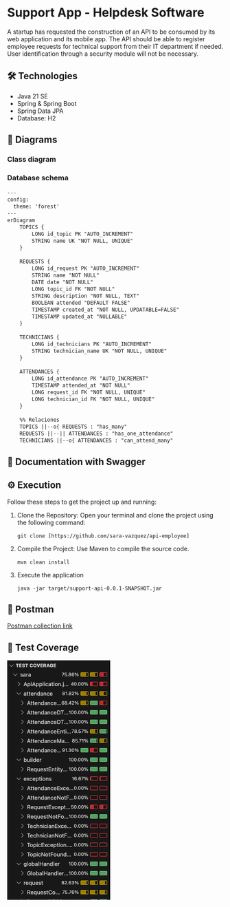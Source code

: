 # Support App - Helpdesk Software
A startup has requested the construction of an API to be consumed by its web application and its mobile app. The API should be able to register employee requests for technical support from their IT department if needed. User identification through a security module will not be necessary.

## 🛠 Technologies
* Java 21 SE
* Spring & Spring Boot
* Spring Data JPA
* Database: H2

## 🎯 Diagrams 
### Class diagram

### Database schema
```mermaid
---
config:
  theme: 'forest'
---
erDiagram
    TOPICS {
        LONG id_topic PK "AUTO_INCREMENT"
        STRING name UK "NOT NULL, UNIQUE"
    }
    
    REQUESTS {
        LONG id_request PK "AUTO_INCREMENT"
        STRING name "NOT NULL"
        DATE date "NOT NULL"
        LONG topic_id FK "NOT NULL"
        STRING description "NOT NULL, TEXT"
        BOOLEAN attended "DEFAULT FALSE"
        TIMESTAMP created_at "NOT NULL, UPDATABLE=FALSE"
        TIMESTAMP updated_at "NULLABLE"
    }
    
    TECHNICIANS {
        LONG id_technicians PK "AUTO_INCREMENT"
        STRING technician_name UK "NOT NULL, UNIQUE"
    }
    
    ATTENDANCES {
        LONG id_attendance PK "AUTO_INCREMENT"
        TIMESTAMP attended_at "NOT NULL"
        LONG request_id FK "NOT NULL, UNIQUE"
        LONG technician_id FK "NOT NULL, UNIQUE"
    }
    
    %% Relaciones
    TOPICS ||--o{ REQUESTS : "has_many"
    REQUESTS ||--|| ATTENDANCES : "has_one_attendance"
    TECHNICIANS ||--o{ ATTENDANCES : "can_attend_many"
```

## 📑 Documentation with Swagger

## ⚙️ Execution
Follow these steps to get the project up and running:

1. Clone the Repository: Open your terminal and clone the project using the following command:
   ```
   git clone [https://github.com/sara-vazquez/api-employee]
   ```
2. Compile the Project: Use Maven to compile the source code.
   ```
   mvn clean install
   ```
3. Execute the application
   ```
   java -jar target/support-api-0.0.1-SNAPSHOT.jar
   ```



## 📯 Postman
[Postman collection link](https://lunar-rocket-4378638.postman.co/workspace/API-practice~317c143d-3828-4b04-8929-47a76e03adfa/collection/45994293-eca8c853-f45b-482e-a2b3-6d3d346eec15?action=share&creator=45994293)

## 🧪 Test Coverage
![image of test coverage](coverage-helpdesk.png)
